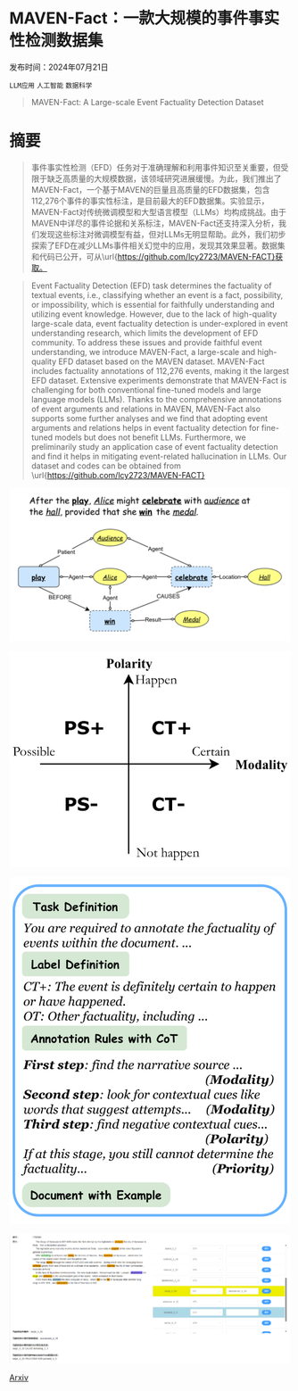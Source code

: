 # MAVEN-Fact：一款大规模的事件事实性检测数据集

发布时间：2024年07月21日

`LLM应用` `人工智能` `数据科学`

> MAVEN-Fact: A Large-scale Event Factuality Detection Dataset

# 摘要

> 事件事实性检测（EFD）任务对于准确理解和利用事件知识至关重要，但受限于缺乏高质量的大规模数据，该领域研究进展缓慢。为此，我们推出了MAVEN-Fact，一个基于MAVEN的巨量且高质量的EFD数据集，包含112,276个事件的事实性标注，是目前最大的EFD数据集。实验显示，MAVEN-Fact对传统微调模型和大型语言模型（LLMs）均构成挑战。由于MAVEN中详尽的事件论据和关系标注，MAVEN-Fact还支持深入分析，我们发现这些标注对微调模型有益，但对LLMs无明显帮助。此外，我们初步探索了EFD在减少LLMs事件相关幻觉中的应用，发现其效果显著。数据集和代码已公开，可从\url{https://github.com/lcy2723/MAVEN-FACT}获取。

> Event Factuality Detection (EFD) task determines the factuality of textual events, i.e., classifying whether an event is a fact, possibility, or impossibility, which is essential for faithfully understanding and utilizing event knowledge. However, due to the lack of high-quality large-scale data, event factuality detection is under-explored in event understanding research, which limits the development of EFD community. To address these issues and provide faithful event understanding, we introduce MAVEN-Fact, a large-scale and high-quality EFD dataset based on the MAVEN dataset. MAVEN-Fact includes factuality annotations of 112,276 events, making it the largest EFD dataset. Extensive experiments demonstrate that MAVEN-Fact is challenging for both conventional fine-tuned models and large language models (LLMs). Thanks to the comprehensive annotations of event arguments and relations in MAVEN, MAVEN-Fact also supports some further analyses and we find that adopting event arguments and relations helps in event factuality detection for fine-tuned models but does not benefit LLMs. Furthermore, we preliminarily study an application case of event factuality detection and find it helps in mitigating event-related hallucination in LLMs. Our dataset and codes can be obtained from \url{https://github.com/lcy2723/MAVEN-FACT}

![MAVEN-Fact：一款大规模的事件事实性检测数据集](../../../paper_images/2407.15352/x1.png)

![MAVEN-Fact：一款大规模的事件事实性检测数据集](../../../paper_images/2407.15352/x2.png)

![MAVEN-Fact：一款大规模的事件事实性检测数据集](../../../paper_images/2407.15352/x3.png)

![MAVEN-Fact：一款大规模的事件事实性检测数据集](../../../paper_images/2407.15352/x4.png)

[Arxiv](https://arxiv.org/abs/2407.15352)
